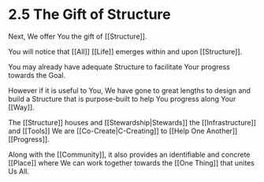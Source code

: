 # 2.5 The Gift of Structure
Next, We offer You the gift of [[Structure]]. 

You will notice that [[All]] [[Life]] emerges within and upon [[Structure]]. 

You may already have adequate Structure to facilitate Your progress towards the Goal. 

However if it is useful to You, We have gone to great lengths to design and build a Structure that is purpose-built to help You progress along Your [[Way]]. 

The [[Structure]] houses and [[Stewardship|Stewards]] the [[Infrastructure]] and [[Tools]] We are [[Co-Create|C-Creating]] to [[Help One Another]] [[Progress]]. 

Along with the [[Community]], it also provides an identifiable and concrete [[Place]] where We can work together towards the [[One Thing]] that unites Us All. 